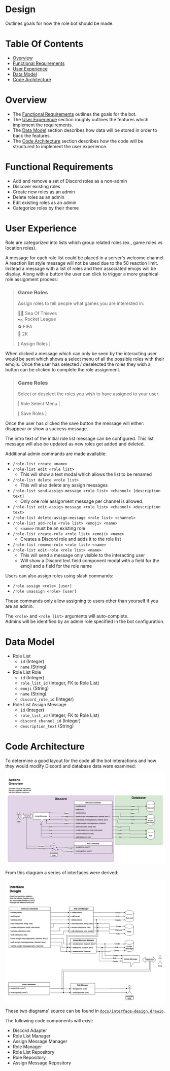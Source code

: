 # Design
Outlines goals for how the role bot should be made.

# Table Of Contents
- [Overview](#overview)
- [Functional Requirements](#functional-requirements)
- [User Experience](#user-experience)
- [Data Model](#data-model)
- [Code Architecture](#code-architecture)

# Overview
- The [Functional Requirements](#functional-requirements) outlines the goals for the bot.
- The [User Experience](#user-experience) section roughly outlines the features which implement the requirements.
- The [Data Model](#data-model) section describes how data will be stored in order to back the features.
- The [Code Architecture](#code-architecture) section describes how the code will be structured to implement the user experience.

# Functional Requirements
- Add and remove a set of Discord roles as a non-admin
- Discover existing roles
- Create new roles as an admin
- Delete roles as an admin
- Edit existing roles as an admin
- Categorize roles by their theme

# User Experience
Role are categorized into lists which group related roles (ex., game roles vs location roles).

A message for each role list could be placed in a server's welcome channel. A reaction list style message will not be used due to the 50 reaction limit. Instead a message with a list of roles and their associated emojis will be display. Along with a button the user can click to trigger a more graphical role assignment process:

> ### Game Roles
> Assign roles to tell people what games you are interested in:
>
> 🏴‍☠️ Sea Of Thieves  
> 🏎️ Rocket League  
> ⚽ FIFA  
> 🏀 2K  
>   
> [ Assign Roles ]

When clicked a message which can only be seen by the interacting user would be sent which shows a select menu of all the possible roles with their emojis. Once the user has selected / deselected the roles they wish a button can be clicked to complete the role assignment.

> ### Game Roles
> Select or deselect the roles you wish to have assigned to your user:  
>   
> | Role Select Menu |  
>  
> [ Save Roles ]

Once the user has clicked the save button the message will either: disappear or show a success message.

The intro text of the initial role list message can be configured. This list message will also be updated as new roles get added and deleted.

Additional admin commands are made available:

- `/role-list create <name>`
- `/role-list edit <role list>`
  - This will show a text modal which allows the list to be renamed
- `/role-list delete <role list>`
  - This will also delete any assign messages
- `/role-list send-assign-message <role list> <channel> [description text]`
  - Only one role assignment message per channel is allowed.
- `/role-list edit-assign-message <role list> <channel> <description text>`
- `/role-list delete-assign-message <role list> <channel>`
- `/role-list add-role <role list> <emoji> <name>`
  - `<name>` must be an existing role
- `/role-list create-role <role list> <emoji> <name>`
  - Creates a Discord role and adds it to the role list
- `/role-list remove-role <role list> <name>`
- `/role-list edit-role <role list> <name>`
  - This will send a message only visible to the interacting user
  - Will show a Discord text field component modal with a field for the emoji and a field for the role name

Users can also assign roles using slash commands:

- `/role assign <role> [user]`
- `/role unassign <role> [user]`

These commands only allow assigning to users other than yourself if you are an admin.

The `<role>` and `<role list>` arguments will auto-complete.  
Admins will be identified by an admin role specified in the bot configuration.

# Data Model
- Role List
  - `id` (Integer)
  - `name` (String)
- Role List Role
  - `id` (Integer)
  - `role_list_id` (Integer, FK to Role List)
  - `emoji` (String)
  - `name` (String)
  - `discord_role_id` (Integer)
- Role List Assign Message
  - `id` (Integer)
  - `role_list_id` (Integer, FK to Role List)
  - `discord_channel_id` (Integer)
  - `description_text` (String)

# Code Architecture
To determine a good layout for the code all the bot interactions and how they would modify Discord and database data were examined:

![Diagram of the side effect each slash command and user interaction would have](./docs/actions-overview.png)

From this diagram a series of interfaces were derived:

![Diagram of interfaces](./docs/interface-design.png)

These two diagrams' source can be found in [`docs/interface-design.drawio`](./docs/interface-design.drawio).

The following code components will exist:

- Discord Adapter
- Role List Manager
- Assign Message Manager
- Role Manager
- Role List Repository
- Role Repository
- Assign Message Repository
